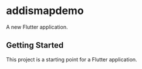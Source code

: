 # addismapdemo

A new Flutter application.

## Getting Started

This project is a starting point for a Flutter application.


